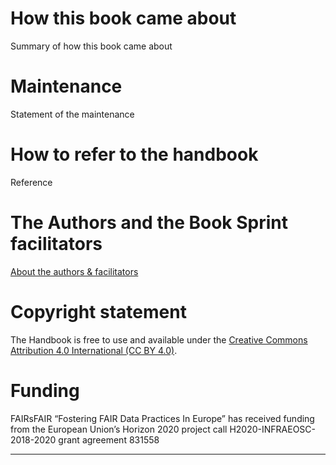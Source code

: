 # How this book came about
Summary of how this book came about

# Maintenance
Statement of the maintenance

# How to refer to the handbook
Reference

# The Authors and the Book Sprint facilitators
[About the authors \& facilitators](2AboutThisBook/5AboutAuthorsFacilitators.md)

# Copyright statement
The Handbook is free to use and available under the [Creative Commons Attribution 4.0 International (CC BY 4.0)](https://creativecommons.org/licenses/by/4.0/).

# Funding
FAIRsFAIR “Fostering FAIR Data Practices In Europe” has received funding from the European Union’s Horizon 2020 project call H2020-INFRAEOSC-2018-2020 grant agreement 831558

---
